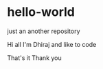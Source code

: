 # hello-world
just an another repository

Hi all 
I'm Dhiraj and like to code

That's it 
Thank you
